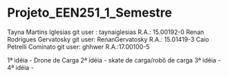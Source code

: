 # Projeto_EEN251_1_Semestre

Tayna Martins Iglesias git user : taynaiglesias  R.A.: 15.00192-0
Renan Rodrigues Gervatosky  git user: RenanGervatosky   R.A.: 15.01419-3
Caio Petrelli Cominato  git user: ghhwer        R.A.:17.00100-5

1ª idéia - Drone de Carga
2ª idéia - skate de carga/robô de carga
3ª idéia - 
4ª idéia - 
